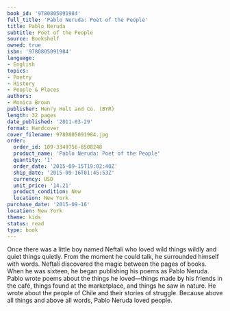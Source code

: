 ```yaml
---
book_id: '9780805091984'
full_title: 'Pablo Neruda: Poet of the People'
title: Pablo Neruda
subtitle: Poet of the People
source: Bookshelf
owned: true
isbn: '9780805091984'
language:
- English
topics:
- Poetry
- History
- People & Places
authors:
- Monica Brown
publisher: Henry Holt and Co. (BYR)
length: 32 pages
date_published: '2011-03-29'
format: Hardcover
cover_filename: 9780805091984.jpg
order:
  order_id: 109-3349756-8508248
  product_name: 'Pablo Neruda: Poet of the People'
  quantity: '1'
  order_date: '2015-09-15T19:02:40Z'
  ship_date: '2015-09-16T01:45:53Z'
  currency: USD
  unit_price: '14.21'
  product_condition: New
  location: New York
purchase_date: '2015-09-16'
location: New York
theme: kids
status: read
type: book
---
```

Once there was a little boy named Neftalí who loved wild things wildly and quiet things quietly. From the moment he could talk, he surrounded himself with words. Neftalí discovered the magic between the pages of books. When he was sixteen, he began publishing his poems as Pablo Neruda.
Pablo wrote poems about the things he loved—things made by his friends in the café, things found at the marketplace, and things he saw in nature. He wrote about the people of Chile and their stories of struggle. Because above all things and above all words, Pablo Neruda loved people.
